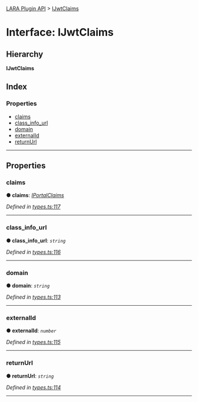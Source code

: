 [LARA Plugin API](../README.md) > [IJwtClaims](../interfaces/ijwtclaims.md)

# Interface: IJwtClaims

## Hierarchy

**IJwtClaims**

## Index

### Properties

* [claims](ijwtclaims.md#claims)
* [class_info_url](ijwtclaims.md#class_info_url)
* [domain](ijwtclaims.md#domain)
* [externalId](ijwtclaims.md#externalid)
* [returnUrl](ijwtclaims.md#returnurl)

---

## Properties

<a id="claims"></a>

###  claims

**● claims**: *[IPortalClaims](iportalclaims.md)*

*Defined in [types.ts:117](https://github.com/concord-consortium/lara/blob/c29432d2/lara-typescript/src/plugin-api/types.ts#L117)*

___
<a id="class_info_url"></a>

###  class_info_url

**● class_info_url**: *`string`*

*Defined in [types.ts:116](https://github.com/concord-consortium/lara/blob/c29432d2/lara-typescript/src/plugin-api/types.ts#L116)*

___
<a id="domain"></a>

###  domain

**● domain**: *`string`*

*Defined in [types.ts:113](https://github.com/concord-consortium/lara/blob/c29432d2/lara-typescript/src/plugin-api/types.ts#L113)*

___
<a id="externalid"></a>

###  externalId

**● externalId**: *`number`*

*Defined in [types.ts:115](https://github.com/concord-consortium/lara/blob/c29432d2/lara-typescript/src/plugin-api/types.ts#L115)*

___
<a id="returnurl"></a>

###  returnUrl

**● returnUrl**: *`string`*

*Defined in [types.ts:114](https://github.com/concord-consortium/lara/blob/c29432d2/lara-typescript/src/plugin-api/types.ts#L114)*

___

